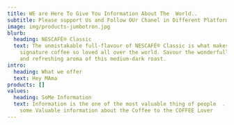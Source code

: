 ```yaml
---
title: WE are Here To Give You Information About The  World..
subtitle: Please support Us and Follow OUr Chanel in Different Platform..
image: img/products-jumbotron.jpg
blurb:
  heading: NESCAFÉ® Classic
  text: The unmistakable full-flavour of NESCAFÉ® Classic is what makes our
    signature coffee so loved all over the world. Savour the wonderfully rich
    and refreshing aroma of this medium-dark roast.
intro:
  heading: What we offer
  text: Hey MAma
products: []
values:
  heading: SoMe Information
  text: Information is the one of the most valuable thing of people  . We give
    some Valuable information about the Coffee to the COFFEE Lover
---
```

